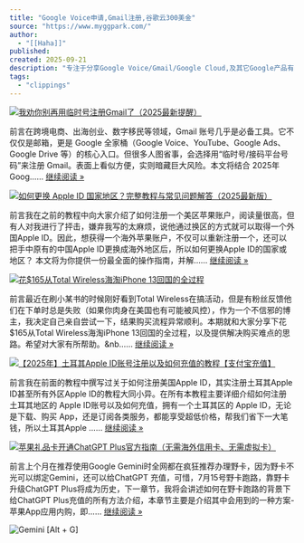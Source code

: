 ```yaml
---
title: "Google Voice申请,Gmail注册,谷歌云300美金"
source: "https://www.myggpark.com/"
author:
  - "[[Haha]]"
published:
created: 2025-09-21
description: "专注于分享Google Voice/Gmail/Google Cloud,及其它Google产品有关申请及账号使用和维护的集中平台"
tags:
  - "clippings"
---
```

[![我劝你别再用临时号注册Gmail了（2025最新提醒）](https://www.myggpark.com/)](https://www.myggpark.com/google/gmail/2311.html)

前言在跨境电商、出海创业、数字移民等领域，Gmail 账号几乎是必备工具。它不仅仅是邮箱，更是 Google 全家桶（Google Voice、YouTube、Google Ads、Google Drive 等）的核心入口。但很多人图省事，会选择用“临时号/接码平台号码”来注册 Gmail。表面上看似方便，实则暗藏巨大风险。本文将结合 2025年Goog…… [继续阅读 »](https://www.myggpark.com/google/gmail/2311.html)

[![如何更换 Apple ID 国家地区？完整教程与常见问题解答（2025最新版）](https://www.myggpark.com/)](https://www.myggpark.com/apple-id/2289.html)

前言我在之前的教程中向大家介绍了如何注册一个美区苹果账户，阅读量很高，但有人对我进行了抨击，嫌弃我写的太麻烦，说他通过换区的方式就可以取得一个外国Apple ID。因此，想获得一个海外苹果账户，不仅可以重新注册一个，还可以把手中原有的中国Apple ID更换成海外地区后，所以如何更换Apple ID的国家或地区？ 本文将为你提供一份最全面的操作指南，并解…… [继续阅读 »](https://www.myggpark.com/apple-id/2289.html)

[![花$165从Total Wireless海淘iPhone 13回国的全过程](https://www.myggpark.com/)](https://www.myggpark.com/internet-experience/2217.html)

前言最近在刷小某书的时候刚好看到Total Wireless在搞活动，但是有粉丝反馈他们在下单时总是失败（如果你肉身在美国也有可能被风控），作为一个不信邪的博主，我决定自己亲自尝试一下，结果购买流程异常顺利。本期就和大家分享下花$165从Total Wireless海淘iPhone 13回国的全过程，以及提供解决购买难点的思路。希望对大家有所帮助。&nb…… [继续阅读 »](https://www.myggpark.com/internet-experience/2217.html)

[![【2025年】土耳其Apple ID账号注册以及如何充值的教程【支付宝充值】](https://www.myggpark.com/)](https://www.myggpark.com/apple-id/2193.html)

前言我在前面的教程中撰写过关于如何注册美国Apple ID，其实注册土耳其Apple ID甚至所有外区Apple ID的教程大同小异。在所有本教程主要详细介绍如何注册土耳其地区的 Apple ID账号以及如何充值，拥有一个土耳其区的 Apple ID，无论是下载、购买 App，还是订阅各类服务，都能享受超低价格，帮我们省下一大笔钱，所以土耳其Apple …… [继续阅读 »](https://www.myggpark.com/apple-id/2193.html)

[![苹果礼品卡开通ChatGPT Plus官方指南（无需海外信用卡、无需虚拟卡）](https://www.myggpark.com/)](https://www.myggpark.com/gift-card/apple-gift-card/2154.html)

前言上个月在推荐使用Google Gemini时全网都在疯狂推荐办理野卡，因为野卡不光可以绑定Gemini，还可以给ChatGPT 充值，可惜，7月15号野卡跑路，靠野卡升级ChatGPT Plus将成为历史，下一章节，我将会讲述如何在野卡跑路的背景下给ChatGPT Plus充值的所有方法介绍，本章节主要是介绍其中会用到的一种方案-苹果App应用内购，即…… [继续阅读 »](https://www.myggpark.com/gift-card/apple-gift-card/2154.html)

![](https://www.myggpark.com/images/snipp6.svg "Gemini [Alt + G]")